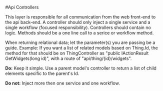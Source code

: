 #Api Controllers

This layer is responsible for all communication from the web front-end to the api back-end. A controller should only 
inject a single service and a single workflow (focused responsibility). Controllers should contain no logic. Methods should be a 
one line call to a serice or workflow method.

When returning relational data; let the parameter(s) you are passing be a guide. Example: If you want a list 
of related models based on Thing.Id, the method for that should be on ThingController as 
"public IActionResult GetWidgets(long id)", with a route of "api/thing/{id}/widgets".

**Do:** Keep it simple. Use a parent model's controller to return a list of child elements specific to the parent's Id.

**Do not:** Inject more then one service and one workflow.